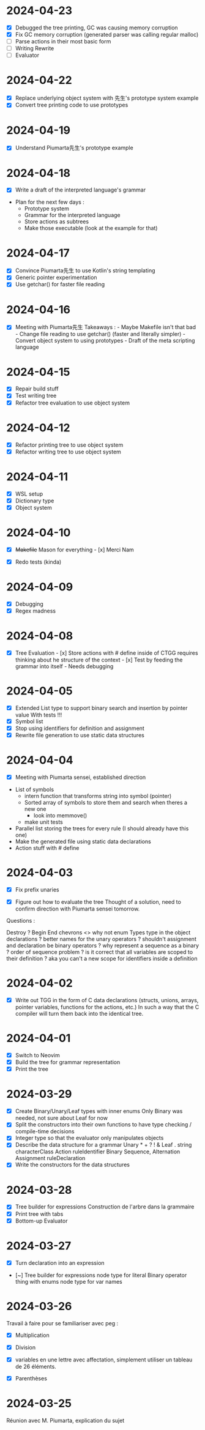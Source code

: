 # 2024-04-23

- [x] Debugged the tree printing, GC was causing memory corruption
- [x] Fix GC memory corruption (generated parser was calling regular malloc)
- [ ] Parse actions in their most basic form
- [ ] Writing Rewrite
- [ ] Evaluator

# 2024-04-22

- [x] Replace underlying object system with 先生's prototype system example
- [x] Convert tree printing code to use prototypes

# 2024-04-19

- [x] Understand Piumarta先生's prototype example

# 2024-04-18

- [x] Write a draft of the interpreted language's grammar
- Plan for the next few days :
    - Prototype system
    - Grammar for the interpreted language
    - Store actions as subtrees
    - Make those executable (look at the example for that)

# 2024-04-17

- [x] Convince Piumarta先生 to use Kotlin's string templating
- [x] Generic pointer experimentation
- [x] Use getchar() for faster file reading

# 2024-04-16

- [x] Meeting with Piumarta先生
    Takeaways :
        - Maybe Makefile isn't that bad
        - Change file reading to use getchar() (faster and literally simpler)
        - Convert object system to using prototypes
        - Draft of the meta scripting language

# 2024-04-15

- [x] Repair build stuff
- [x] Test writing tree
- [x] Refactor tree evaluation to use object system

# 2024-04-12

- [x] Refactor printing tree to use object system
- [x] Refactor writing tree to use object system

# 2024-04-11

- [x] WSL setup
- [x] Dictionary type
- [x] Object system

# 2024-04-10

- [x] ~~Makefile~~ Mason for everything
        - [x] Merci Nam

- [x] Redo tests (kinda)

# 2024-04-09

- [x] Debugging
- [x] Regex madness

# 2024-04-08

- [x] Tree Evaluation
        - [x] Store actions with # define inside of CTGG
                requires thinking about he structure of the context
        - [x] Test by feeding the grammar into itself
                - Needs debugging

# 2024-04-05

- [x] Extended List type to support binary search and insertion by pointer value
        With tests !!!
- [x] Symbol list
- [x] Stop using identifiers for definition and assignment
- [x] Rewrite file generation to use static data structures

# 2024-04-04

- [x] Meeting with Piumarta sensei, established direction
- List of symbols
    - intern function that transforms string into symbol (pointer)
    - Sorted array of symbols to store them and search when theres a new one
        - look into memmove()
    - make unit tests
- Parallel list storing the trees for every rule (I should already have this one)
- Make the generated file using static data declarations
- Action stuff with # define

# 2024-04-03

- [x] Fix prefix unaries

- [x] Figure out how to evaluate the tree
      Thought of a solution, need to confirm direction with Piumarta sensei tomorrow.

Questions : 

Destroy ?
Begin End chevrons <>
why not enum Types type in the object declarations ?
better names for the unary operators ?
shouldn't assignment and declaration be binary operators ?
why represent a sequence as a binary ?
order of sequence problem ?
is it correct that all variables are scoped to their definition ?
    aka you can't a new scope for identifiers inside a definition

# 2024-04-02

- [x] Write out TGG in the form of C data declarations
    (structs, unions, arrays, pointer variables, functions for the actions, etc.)
    In such a way that the C compiler will turn them back into the identical tree.

# 2024-04-01

- [x] Switch to Neovim
- [x] Build the tree for grammar representation
- [x] Print the tree

# 2024-03-29

- [x] Create Binary/Unary/Leaf types with inner enums
        Only Binary was needed, not sure about Leaf for now
- [x] Split the constructors into their own functions to have type checking / compile-time decisions
- [x] Integer type so that the evaluator only manipulates objects
- [x] Describe the data structure for a grammar
        Unary * + ? ! &
        Leaf . string characterClass Action ruleIdentifier
        Binary Sequence, Alternation
        Assignment
        ruleDeclaration
- [x] Write the constructors for the data structures

# 2024-03-28

- [x] Tree builder for expressions
        Construction de l'arbre dans la grammaire
- [x] Print tree with tabs
- [x] Bottom-up Evaluator

# 2024-03-27

- [x] Turn declaration into an expression

- [~] Tree builder for expressions
        node type for literal
        Binary operator thing with enums
        node type for var names

# 2024-03-26

Travail à faire pour se familiariser avec peg :
- [x] Multiplication
- [x] Division
- [x] variables en une lettre avec affectation, simplement utiliser un tableau de 26 éléments.

- [x] Parenthèses

# 2024-03-25

Réunion avec M. Piumarta, explication du sujet

